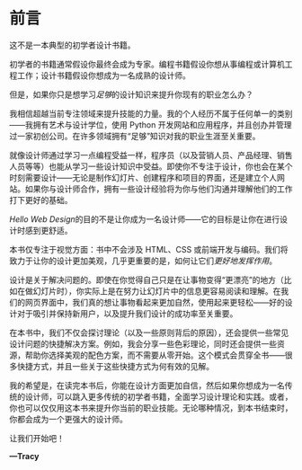 # 前言

这不是一本典型的初学者设计书籍。

初学者的书籍通常假设你最终会成为专家。编程书籍假设你想从事编程或计算机工程工作；设计书籍假设你想成为一名成熟的设计师。

但是，如果你只是想学习*足够*的设计知识来提升你现有的职业怎么办？

我相信超越当前专注领域来提升技能的力量。我的个人经历不属于任何单一的类别——我拥有艺术与设计学位，使用 Python 开发网站和应用程序，并且创办并管理过一家初创公司。在许多领域拥有“足够”知识对我的职业生涯至关重要。

就像设计师通过学习一点编程受益一样，程序员（以及营销人员、产品经理、销售人员等等）也能从学习一些设计知识中受益。即使你不专注于设计，你也会在某个时刻需要设计——无论是制作幻灯片、创建程序和项目的界面，还是建立个人网站。如果你与设计师合作，拥有一些设计经验将为你与他们沟通并理解他们的工作打下更好的基础。

*Hello Web Design*的目的不是让你成为一名设计师——它的目标是让你在进行设计时感到更舒适。

本书仅专注于视觉方面：书中不会涉及 HTML、CSS 或前端开发与编码。我们将致力于让你的设计更加美观，几乎更重要的是，如何让它们*更好地发挥作用*。

设计是关于解决问题的。即使在你觉得自己只是在让事物变得“更漂亮”的地方（比如在做幻灯片时），你实际上是在努力让幻灯片中的信息更容易阅读和理解。在我们的网页界面中，我们真的想让事物看起来更加自然，使用起来更轻松——好的设计对于吸引并保持新用户，以及提升我们设计的成功率至关重要。

在本书中，我们不仅会探讨理论（以及一些原则背后的原因），还会提供一些常见设计问题的快捷解决方案。例如，我会分享一些色彩理论，同时还会提供一些资源，帮助你选择美观的配色方案，而不需要从零开始。这个模式会贯穿全书——很多快捷方式，并且一些关于这些快捷方式为何有效的见解。

我的希望是，在读完本书后，你能在设计方面更加自信，然后如果你想成为一名传统的设计师，可以跳入更多传统的初学者书籍，全面学习设计理论和实践。或者，你也可以仅仅用这本书来提升你当前的职业技能。无论哪种情况，到本书结束时，你都会成为一个更强大的设计师。

让我们开始吧！

**—Tracy**
